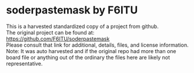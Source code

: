 
# soderpastemask by F6ITU  
This is a harvested standardized copy of a project from github.  
The original project can be found at:  
https://github.com/F6ITU/soderpastemask  
Please consult that link for additional, details, files, and license information.  
Note: It was auto harvested and if the original repo had more than one board file or anything out of the ordinary the files here are likely not representative.  
    